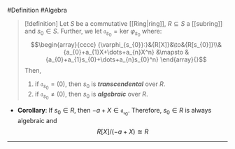 #Definition #Algebra

> [!definition]
> Let $S$ be a commutative [[Ring|ring]], $R\subseteq S$ a [[subring]] and $s_{0}\in S$. Further, we let $\mathfrak{a}_{s_{0}}=\text{ker }\varphi_{s_{0}}$ where: $$\begin{array}{cccc} {\varphi_{s_{0}}:}&{R[X]}&\to&{R[s_{0}]}\\&{a_{0}+a_{1}X+\dots+a_{n}X^n} &\mapsto & {a_{0}+a_{1}s_{0}+\dots+a_{n}s_{0}^n} \end{array}{}$$Then, 
> 1. if $\mathfrak{a}_{s_{0}}=(0)$, then $s_{0}$ is ***transcendental*** over $R$.
> 2. if $\mathfrak{a}_{s_{0}}\neq(0)$, then $s_{0}$ is ***algebraic*** over $R$.

- **Corollary**: If $s_{0}\in R$, then $-a+X\in \mathfrak{a_{s_{0}}}$. Therefore, $s_{0}\in R$ is always algebraic and $$R[X] / (-a+X)\cong R$$ 
---
